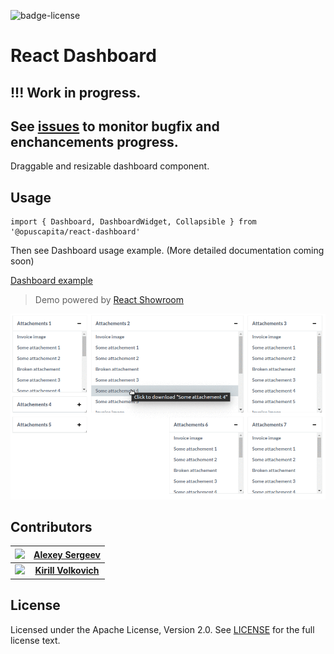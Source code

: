 ![badge-license](https://img.shields.io/github/license/OpusCapita/react-markdown-editor.svg)

# React Dashboard

## !!! Work in progress. 
## See [issues](https://github.com/OpusCapita/react-dashboard/issues) to monitor bugfix and enchancements progress.

Draggable and resizable dashboard component.

## Usage

```
import { Dashboard, DashboardWidget, Collapsible } from '@opuscapita/react-dashboard'
```

Then see Dashboard usage example. (More detailed documentation coming soon)

[Dashboard example](https://opuscapita.github.io/react-dashboard/?currentComponentId=%40opuscapita%2Freact-dashboard%2F0.0.3%2FDashboard&maxContainerWidth=100%25&showSidebar=true)

> Demo powered by [React Showroom](https://github.com/OpusCapita/react-showroom-client)

![demo](https://raw.githubusercontent.com/OpusCapita/react-dashboard/master/demo.gif)

## Contributors

| [<img src="https://avatars.githubusercontent.com/u/24603787?v=3" width="100px;"/>](https://github.com/asergeev-sc) | [**Alexey Sergeev**](https://github.com/asergeev-sc)     |
| :---: | :---: |
| [<img src="https://avatars.githubusercontent.com/u/24652543?v=3" width="100px;"/>](https://github.com/kvolkovich-sc) | [**Kirill Volkovich**](https://github.com/kvolkovich-sc) |

## License

Licensed under the Apache License, Version 2.0. See [LICENSE](./LICENSE) for the full license text.
